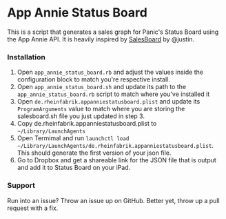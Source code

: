# App Annie Status Board

This is a script that generates a sales graph for Panic's Status Board using the App Annie API. It is heavily inspired by [SalesBoard](https://github.com/justin/SalesBoard) by @justin.

### Installation

1. Open `app_annie_status_board.rb` and adjust the values inside the configuration block to match you're respective install. 
2. Open `app_annie_status_board.sh` and update its path to the `app_annie_status_board.rb` script to match where you've installed it
3. Open `de.rheinfabrik.appanniestatusboard.plist` and update its `ProgramArguments` value to match where you are storing the salesboard.sh file you just updated in step 3.
4. Copy de.rheinfabrik.appanniestatusboard.plist to `~/Library/LaunchAgents` 
5. Open Termimal and run `launchctl load ~/Library/LaunchAgents/de.rheinfabrik.appanniestatusboard.plist`. This should generate the first version of your json file.
6. Go to Dropbox and get a shareable link for the JSON file that is output and add it to Status Board on your iPad.

### Support

Run into an issue? Throw an issue up on GitHub. Better yet, throw up a pull request with a fix.
